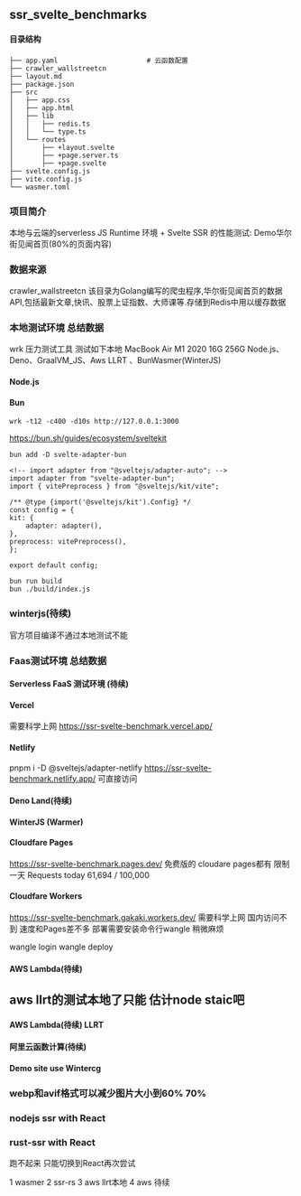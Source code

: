 ## ssr_svelte_benchmarks

#### 目录结构

    ├── app.yaml                      # 云函数配置
    ├── crawler_wallstreetcn
    ├── layout.md
    ├── package.json
    ├── src
    │   ├── app.css
    │   ├── app.html
    │   ├── lib
    │   │   ├── redis.ts
    │   │   └── type.ts
    │   └── routes
    │       ├── +layout.svelte
    │       ├── +page.server.ts
    │       ├── +page.svelte
    ├── svelte.config.js
    ├── vite.config.js
    └── wasmer.toml

### 项目简介

本地与云端的serverless JS Runtime 环境 + Svelte SSR 的性能测试: Demo华尔街见闻首页(80%的页面内容)

### 数据来源

crawler_wallstreetcn 该目录为Golang编写的爬虫程序,华尔街见闻首页的数据API,包括最新文章,快讯、股票上证指数、大师课等.存储到Redis中用以缓存数据

### 本地测试环境 总结数据

wrk 压力测试工具 测试如下本地
MacBook Air M1 2020 16G 256G
Node.js、Deno、GraalVM_JS、Aws LLRT 、BunWasmer(WinterJS)

#### Node.js

#### Bun

    wrk -t12 -c400 -d10s http://127.0.0.1:3000

https://bun.sh/guides/ecosystem/sveltekit

    bun add -D svelte-adapter-bun

    <!-- import adapter from "@sveltejs/adapter-auto"; -->
    import adapter from "svelte-adapter-bun";
    import { vitePreprocess } from "@sveltejs/kit/vite";

    /** @type {import('@sveltejs/kit').Config} */
    const config = {
    kit: {
        adapter: adapter(),
    },
    preprocess: vitePreprocess(),
    };

    export default config;

    bun run build
    bun ./build/index.js

### winterjs(待续)

官方项目编译不通过本地测试不能

### Faas测试环境 总结数据

#### Serverless FaaS 测试环境 (待续)

#### Vercel

需要科学上网
https://ssr-svelte-benchmark.vercel.app/

#### Netlify

pnpm i -D @sveltejs/adapter-netlify
https://ssr-svelte-benchmark.netlify.app/
可直接访问

#### Deno Land(待续)

#### WinterJS (Warmer)

#### Cloudfare Pages

https://ssr-svelte-benchmark.pages.dev/
免费版的 cloudare pages都有 限制一天
Requests today 61,694 / 100,000

#### Cloudfare Workers

https://ssr-svelte-benchmark.gakaki.workers.dev/
需要科学上网 国内访问不到 速度和Pages差不多
部署需要安装命令行wangle 稍微麻烦

wangle login
wangle deploy

#### AWS Lambda(待续)

## aws llrt的测试本地了只能 估计node staic吧

#### AWS Lambda(待续) LLRT

#### 阿里云函数计算(待续)

#### Demo site use Wintercg

### webp和avif格式可以减少图片大小到60% 70%

### nodejs ssr with React

### rust-ssr with React

跑不起来 只能切换到React再次尝试

1 wasmer
2 ssr-rs
3 aws llrt本地
4 aws 待续
